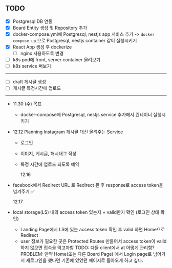 ## TODO

- [x] Postgresql DB 연동
- [x] Board Entity 생성 및 Repository 추가
- [x] docker-compose.yml에 Postgresql, nestjs app 서비스 추가 -> `docker compose up` 으로 Postgresql, nestjs container 같이 실행시키기
- [x] React App 생성 후 dockerize
  - [ ] nginx 사용하도록 변경
- [ ] k8s pod에 front, server container 올려보기
- [ ] k8s service 써보기

---

- [ ] draft 게시글 생성
- [ ] 게시글 특정시간에 업로드

---

- 11.30 (수) 목표
  - docker-compose에 Postgresql, nestjs service 추가해서 컨테이너 실행시키기
- 12.12 Planning
  Instagram 게시글 대신 올려주는 Service

  - 로그인
  - 이미지, 게시글, 해시태그 작성
  - 특정 시간에 업로드 되도록 예약

    12.16

- facebook에서 Redirect URL 로 Redirect 된 후 response로 access token을 넘겨주기 ✅

  12.17

- local storage(LS) 내의 access token 있는지 + valid한지 확인 (로그인 상태 확인)
  - Landing Page에서 LS에 있는 access token 확인 후 valid 하면 Home으로 Redirect
  - user 정보가 필요한 곳은 Protected Routes 만들어서 access token이 valid 하지 않으면 접속을 막고자함
    TODO: 다들 client에서 at 어떻게 관리함?
    PROBLEM: 만약 Home(또는 다른 Board Page) 에서 Login page로 넘어가서 재로그인을 했다면 기존에 있었던 페이지로 돌아오게 하고 싶다.
